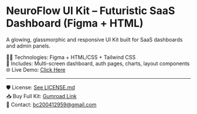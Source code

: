 # NeuroFlow UI Kit – Futuristic SaaS Dashboard (Figma + HTML)

A glowing, glassmorphic and responsive UI Kit built for SaaS dashboards and admin panels.

👨‍💻 Technologies: Figma + HTML/CSS + Tailwind CSS  
🎨 Includes: Multi-screen dashboard, auth pages, charts, layout components  
🌐 Live Demo: [Click Here](https://shoaibraza12.github.io/neuroflow-html-ui-kit/)

---

🛡️ License: [See LICENSE.md](./LICENSE.md)  
📥 Buy Full Kit: [Gumroad Link](#)  
📩 Contact: bc200412959@gmail.com  
